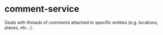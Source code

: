 # comment-service
Deals with threads of comments attached to specific entities (e.g. locations, places, etc...).
